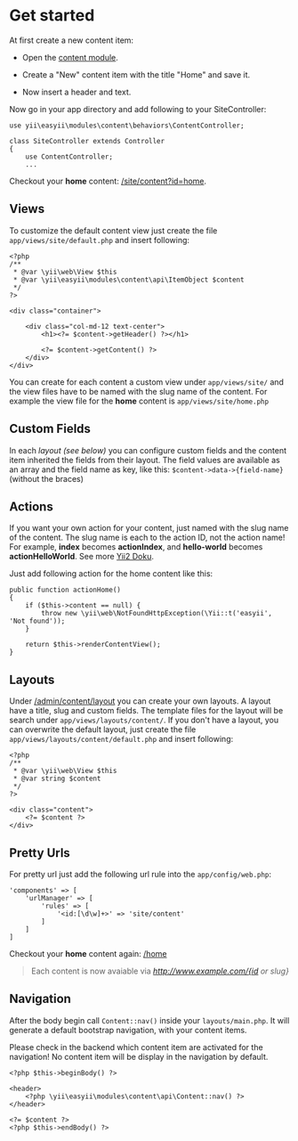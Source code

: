 # Get started

At first create a new content item:

- Open the <a href="/admin/content" target="_blank">content module</a>.

- Create a "New" content item with the title "Home" and save it.

- Now insert a header and text.


Now go in your app directory and add following to your SiteController:

```
use yii\easyii\modules\content\behaviors\ContentController;

class SiteController extends Controller
{
    use ContentController;
	...
```

Checkout your **home** content: [/site/content?id=home](/site/content?id=home).


## Views
To customize the default content view just create the file `app/views/site/default.php` and insert following:

```
<?php
/** 
 * @var \yii\web\View $this
 * @var \yii\easyii\modules\content\api\ItemObject $content
 */
?>

<div class="container">

	<div class="col-md-12 text-center">
		<h1><?= $content->getHeader() ?></h1>

		<?= $content->getContent() ?>
	</div>
</div>
```

You can create for each content a custom view under `app/views/site/` and the view files have to be named with the slug name of the content.
For example the view file for the **home** content is `app/views/site/home.php`

## Custom Fields

In each *layout (see below)* you can configure custom fields and the content item inherited the fields from their layout.
The field values are available as an array and the field name as key, like this: `$content->data->{field-name}` (without the braces)

## Actions
If you want your own action for your content, just named with the slug name of the content. The slug name is each to the action ID, not the action name! 
For example, **index** becomes **actionIndex**, and **hello-world** becomes **actionHelloWorld**.
See more [Yii2 Doku](http://www.yiiframework.com/doc-2.0/guide-structure-controllers.html#inline-actions).

Just add following action for the home content like this: 

```
public function actionHome()
{
	if ($this->content == null) {
	    throw new \yii\web\NotFoundHttpException(\Yii::t('easyii', 'Not found'));
	}
	
	return $this->renderContentView();
}
```

## Layouts

Under [/admin/content/layout](/admin/content/layout) you can create your own layouts. A layout have a title, slug and custom fields.
The template files for the layout will be search under `app/views/layouts/content/`.
If you don't have a layout, you can overwrite the default layout, just create the file `app/views/layouts/content/default.php` and insert following:

```
<?php
/**
 * @var \yii\web\View $this
 * @var string $content
 */
?>

<div class="content">
	<?= $content ?>
</div>
```

## Pretty Urls

For pretty url just add the following url rule into the `app/config/web.php`:

````
'components' => [
	'urlManager' => [
		'rules' => [
			'<id:[\d\w]+>' => 'site/content'
		]
	]
]
````

Checkout your **home** content again: [/home](/home)

> Each content is now avaiable via *http://www.example.com/{id or slug}*

## Navigation

After the body begin call `Content::nav()` inside your `layouts/main.php`. It will generate a default bootstrap navigation, with your content items. 

Please check in the backend which content item are activated for the navigation! No content item will be display in the navigation by default.

```
<?php $this->beginBody() ?>

<header>
    <?php \yii\easyii\modules\content\api\Content::nav() ?>
</header>

<?= $content ?>
<?php $this->endBody() ?>
```